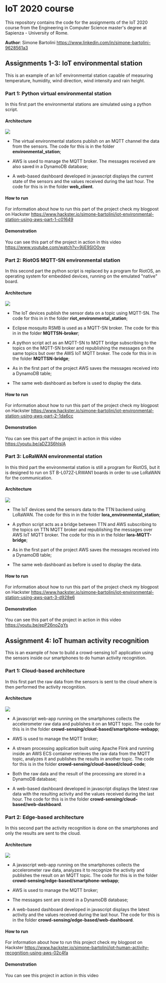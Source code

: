 # IoT 2020 course
This repository contains the code for the assignments of the IoT 2020 course from the Engineering in Computer Science master's degree at Sapienza - University of Rome.

**Author**: Simone Bartolini https://www.linkedin.com/in/simone-bartolini-9628561a3

## Assignments 1-3: IoT environmental station

This is an example of an IoT environmental station capable of measuring temperature, humidity, wind direction, wind intensity and rain height.



### Part 1: Python virtual environmental station
In this first part the environmental stations are simulated using a python script.

#### Architecture
![](/images/architecture1.png)
- The virtual environmental stations publish on an MQTT channel the data from the sensors. The code for this is in the folder **environmental_station**;

- AWS is used to manage the MQTT broker. The messages received are also saved in a DynamoDB database;

- A web-based dashboard developed in javascript displays the current state of the sensors and the values received during the last hour. The code for this is in the folder **web_client**.

#### How to run
For information about how to run this part of the project check my blogpost on Hackster https://www.hackster.io/simone-bartolini/iot-environmental-station-using-aws-part-1-c01649

#### Demonstration
You can see this part of the project in action in this video https://www.youtube.com/watch?v=9jjE9SlO0yw



### Part 2: RiotOS MQTT-SN environmental station
In this second part the python script is replaced by a program for RiotOS, an operating system for embedded devices, running on the emulated "native" board.

#### Architecture
![](/images/architecture2.png)
- The IoT devices publish the sensor data on a topic using MQTT-SN. The code for this in in the folder **riot_environmental_station**;

- Eclipse mosquito RSMB is used as a MQTT-SN broker. The code for this in in the folder **MQTTSN-broker**;

- A python script act as an MQTT-SN to MQTT bridge subscribing to the topics on the MQTT-SN broker and republishing the messages on the same topics but over the AWS IoT MQTT broker. The code for this in in the folder **MQTTSN-bridge**;

- As in the first part of the project AWS saves the messages received into a DynamoDB table;

- The same web dashboard as before is used to display the data.

#### How to run
For information about how to run this part of the project check my blogpost on Hackster https://www.hackster.io/simone-bartolini/iot-environmental-station-using-aws-part-2-1da6cc

#### Demonstration
You can see this part of the project in action in this video https://youtu.be/aDZ3S6hlsIA



### Part 3: LoRaWAN environmental station
In this third part the environmental station is still a program for RiotOS, but it is designed to run on ST B-L072Z-LRWAN1 boards in order to use LoRaWAN for the communication.

#### Architecture
![](/images/architecture3.png)

- The IoT devices send the sensors data to the TTN backend using LoRaWAN. The code for this in in the folder **lora_environmental_station**;

- A python script acts as a bridge between TTN and AWS subscribing to the topics on TTN MQTT broker and republishing the messages over AWS IoT MQTT broker. The code for this in in the folder **lora-MQTT-bridge**;

- As in the first part of the project AWS saves the messages received into a DynamoDB table;

- The same web dashboard as before is used to display the data.


#### How to run
For information about how to run this part of the project check my blogpost on Hackster https://www.hackster.io/simone-bartolini/iot-environmental-station-using-aws-part-3-d928e6

#### Demonstration
You can see this part of the project in action in this video https://youtu.be/epP26noZgYs



## Assignment 4: IoT human activity recognition

This is an example of how to build a crowd-sensing IoT application using the sensors inside our smartphones to do human activity recognition.


### Part 1: Cloud-based architecture
In this first part the raw data from the sensors is sent to the cloud where is then performed the activity recognition.

#### Architecture
![](/images/architecture4a.png)

- A javascript web-app running on the smartphones collects the accelerometer raw data and publishes it on an MQTT topic. The code for this is in the folder **crowd-sensing/cloud-based/smartphone-webapp**;

- AWS is used to manage the MQTT broker;

- A stream processing application built using Apache Flink and running inside an AWS ECS container retrieves the raw data from the MQTT topic, analyzes it and publishes the results in another topic. The code for this is in the folder **crowd-sensing/cloud-based/cloud-code**;

- Both the raw data and the result of the processing are stored in a DynamoDB database;

- A web-based dashboard developed in javascript displays the latest raw data with the resulting activity and the values received during the last hour. The code for this is in the folder **crowd-sensing/cloud-based/web-dashboard**.


### Part 2: Edge-based architecture
In this second part the activity recognition is done on the smartphones and only the results are sent to the cloud.

#### Architecture
![](/images/architecture4b.png)

- A javascript web-app running on the smartphones collects the accelerometer raw data, analyzes it to recognize the activity and publishes the result on an MQTT topic. The code for this is in the folder **crowd-sensing/edge-based/smartphone-webapp**;

- AWS is used to manage the MQTT broker;

- The messages sent are stored in a DynamoDB database;

- A web-based dashboard developed in javascript displays the latest activity and the values received during the last hour. The code for this is in the folder **crowd-sensing/edge-based/web-dashboard**.



#### How to run
For information about how to run this project check my blogpost on Hackster https://www.hackster.io/simone-bartolini/iot-human-activity-recognition-using-aws-02c4fa

#### Demonstration
You can see this project in action in this video
